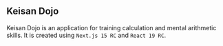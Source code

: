## Keisan Dojo
Keisan Dojo is an application for training calculation and mental arithmetic skills.
It is created using `Next.js 15 RC` and `React 19 RC`.
